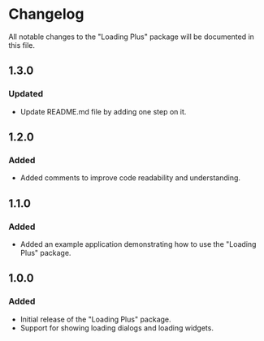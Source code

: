 # Changelog

All notable changes to the "Loading Plus" package will be documented in this file.

## 1.3.0

### Updated
- Update README.md file by adding one step on it.

## 1.2.0

### Added
- Added comments to improve code readability and understanding.

## 1.1.0

### Added
- Added an example application demonstrating how to use the "Loading Plus" package.

## 1.0.0

### Added
- Initial release of the "Loading Plus" package.
- Support for showing loading dialogs and loading widgets.
